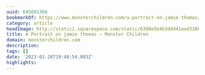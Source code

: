 ```yaml
---
uuid: 645601368
bookmarkOf: https://www.monsterchildren.com/a-portrait-on-jamie-thomas/
category: article
headImage: http://static1.squarespace.com/static/6398e5b4b3dd441ead33860a/t/64303a7c3e69e2746411e4b5/1680882304197/MonsterChildren_APortraitOnJamieThomas_RyanAllan_6.jpg?format=1500w
title: A Portrait on jamie thomas — Monster Children
domain: monsterchildren.com
description:
tags: []
date: '2023-01-26T19:48:54.803Z'
highlights:
---
```




